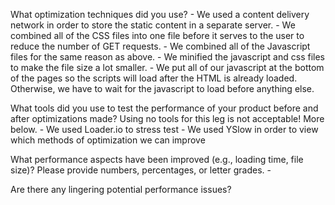 What optimization techniques did you use?
	- We used a content delivery network in order to store the static content in a separate server.
	- We combined all of the CSS files into one file before it serves to the user to reduce the number
		of GET requests.
	- We combined all of the Javascript files for the same reason as above.
	- We minified the javascript and css files to make the file size a lot smaller.
	- We put all of our javascript at the bottom of the pages so the scripts will load after the HTML 
		is already loaded. Otherwise, we have to wait for the javascript to load before anything else.

What tools did you use to test the performance of your product before and after optimizations made? Using no tools for this leg is not acceptable! More below.
	- We used Loader.io to stress test
	- We used YSlow in order to view which methods of optimization we can improve

What performance aspects have been improved (e.g., loading time, file size)?
Please provide numbers, percentages, or letter grades.
	- 

Are there any lingering potential performance issues?
